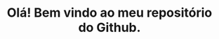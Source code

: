 
<h1 align="center"> Olá! Bem vindo ao meu repositório do Github. </h1>

<!--
**SabrinaTavera/SabrinaTavera** is a ✨ _special_ ✨ repository because its `README.md` (this file) appears on your GitHub profile.

Here are some ideas to get you started:

- 😀 Sabrina Tavera, 29 years old.
- 🔭 I am currently working at OSBR company 
- 💻 I'm working with React / NextJS / WSO2
- 🎨 Front-End programmer(still i know a little of back-end)
- 🙇‍♀️ Current studying more English
- ❤️ I love rollerblading

-->
